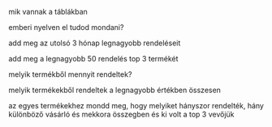 mik vannak a táblákban

 
emberi nyelven el tudod  mondani?

add meg az utolsó 3 hónap legnagyobb rendeléseit

add meg a legnagyobb 50 rendelés top 3 termékét

melyik termékből mennyit rendeltek?

melyik termékekből rendeltek a legnagyobb értékben összesen

az egyes termékekhez mondd meg, hogy melyiket hányszor rendelték, hány különböző vásárló és mekkora összegben és ki volt a top 3 vevőjük

